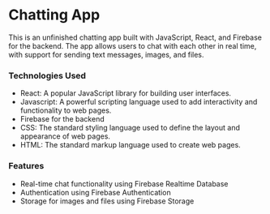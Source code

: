<h1>Chatting App</h1>

<p>This is an unfinished chatting app built with JavaScript, React, and Firebase for the backend. The app allows users to chat with each other in real time, with support for sending text messages, images, and files.</p>
<h3>Technologies Used</h3>
<ul> 
<li>React: A popular JavaScript library for building user interfaces.</>
<li>Javascript: A powerful scripting language used to add interactivity and functionality to web pages.</li>
<li>Firebase for the backend</li>
<li>CSS: The standard styling language used to define the layout and appearance of web pages.</li>
<li>HTML: The standard markup language used to create web pages.</li>
</ul>
<h3>Features</h3>
<ul>
<li>Real-time chat functionality using Firebase Realtime Database</li>
<li>Authentication using Firebase Authentication</li>
<li>Storage for images and files using Firebase Storage</li>

<a href=""></a>
